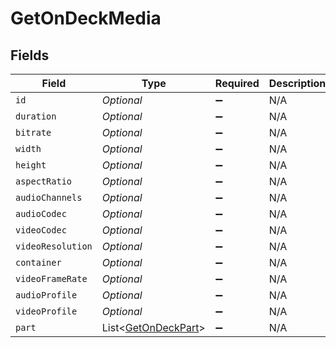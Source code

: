 # GetOnDeckMedia


## Fields

| Field                                                           | Type                                                            | Required                                                        | Description                                                     | Example                                                         |
| --------------------------------------------------------------- | --------------------------------------------------------------- | --------------------------------------------------------------- | --------------------------------------------------------------- | --------------------------------------------------------------- |
| `id`                                                            | *Optional<Double>*                                              | :heavy_minus_sign:                                              | N/A                                                             | 80994                                                           |
| `duration`                                                      | *Optional<Double>*                                              | :heavy_minus_sign:                                              | N/A                                                             | 420080                                                          |
| `bitrate`                                                       | *Optional<Double>*                                              | :heavy_minus_sign:                                              | N/A                                                             | 1046                                                            |
| `width`                                                         | *Optional<Double>*                                              | :heavy_minus_sign:                                              | N/A                                                             | 1920                                                            |
| `height`                                                        | *Optional<Double>*                                              | :heavy_minus_sign:                                              | N/A                                                             | 1080                                                            |
| `aspectRatio`                                                   | *Optional<Double>*                                              | :heavy_minus_sign:                                              | N/A                                                             | 1.78                                                            |
| `audioChannels`                                                 | *Optional<Double>*                                              | :heavy_minus_sign:                                              | N/A                                                             | 2                                                               |
| `audioCodec`                                                    | *Optional<String>*                                              | :heavy_minus_sign:                                              | N/A                                                             | aac                                                             |
| `videoCodec`                                                    | *Optional<String>*                                              | :heavy_minus_sign:                                              | N/A                                                             | hevc                                                            |
| `videoResolution`                                               | *Optional<String>*                                              | :heavy_minus_sign:                                              | N/A                                                             | 1080                                                            |
| `container`                                                     | *Optional<String>*                                              | :heavy_minus_sign:                                              | N/A                                                             | mkv                                                             |
| `videoFrameRate`                                                | *Optional<String>*                                              | :heavy_minus_sign:                                              | N/A                                                             | PAL                                                             |
| `audioProfile`                                                  | *Optional<String>*                                              | :heavy_minus_sign:                                              | N/A                                                             | lc                                                              |
| `videoProfile`                                                  | *Optional<String>*                                              | :heavy_minus_sign:                                              | N/A                                                             | main                                                            |
| `part`                                                          | List<[GetOnDeckPart](../../models/operations/GetOnDeckPart.md)> | :heavy_minus_sign:                                              | N/A                                                             |                                                                 |